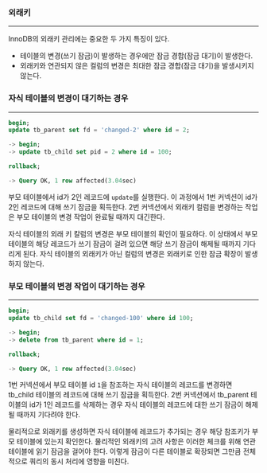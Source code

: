 ### 외래키
---
InnoDB의 외래키 관리에는 중요한 두 가지 특징이 있다.

- 테이블의 변경(쓰기 잠금)이 발생하는 경우에만 잠금 경합(잠금 대기)이 발생한다.
- 외래키와 연관되지 않은 컬럼의 변경은 최대한 잠금 경합(잠금 대기)을 발생시키지 않는다.

### 자식 테이블의 변경이 대기하는 경우
---
```sql
begin;
update tb_parent set fd = 'changed-2' where id = 2;

-> begin;
-> update tb_child set pid = 2 where id = 100;

rollback;

-> Query OK, 1 row affected(3.04sec)

```
부모 테이블에서 id가 2인 레코드에 `update`를 실행한다. 이 과정에서 1번 커넥션이 id가 2인 레코드에 대해 쓰기 잠금을 획득한다.
2번 커넥션에서 외래키 컬럼을 변경하는 작업은 부모 테이블의 변경 작업이 완료될 때까지 대긴한다.

자식 테이블의 외래 키 칼럼의 변경은 부모 테이블의 확인이 필요하다. 이 상태에서 부모 테이블의 해당 레코드가 쓰기 잠금이 걸려 있으면 해당 쓰기 잠금이 해제될 때까지 기다리게 된다.
자식 테이블의 외래키가 아닌 컬럼의 변경은 외래키로 인한 잠금 확장이 발생하지 않는다.

### 부모 테이블의 변경 작업이 대기하는 경우
---
```sql
begin;
update tb_child set fd = 'changed-100' where id 100;

-> begin;
-> delete from tb_parent where id = 1;

rollback;

-> Query OK, 1 row affected(3.04sec)
```
1번 커넥션에서 부모 테이블 id `1`을 참조하는 자식 테이블의 레코드를 변경하면 tb_child 테이블의 레코드에 대해 쓰기 잠금을 획득한다. 
2번 커넥션에서 tb_parent 테이블의 id가 1인 레코드를 삭제하는 경우 자식 테이블의 레코드에 대한 쓰기 잠금이 해제될 때까지 기다려야 한다.

물리적으로 외래키를 생성하면 자식 테이블에 레코드가 추가되는 경우 해당 참조키가 부모 테이블에 있는지 확인한다. 물리적인 외래키의 고려 사항은 이러한 체크를 위해 연관 테이블에 읽기 잠금을 걸어야 한다. 이렇게 잠금이 다른 테이블로 확장되면 그만큼 전체적으로 쿼리의 동시 처리에 영향을 미친다.